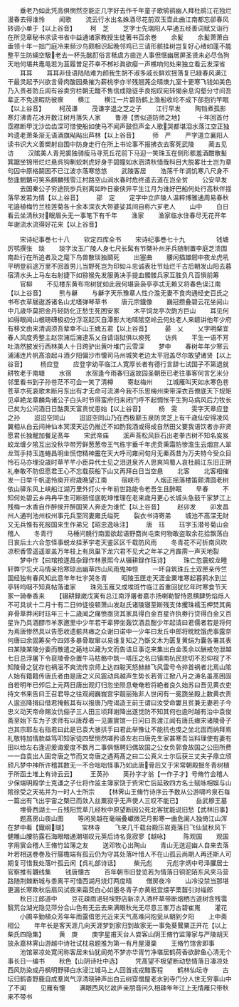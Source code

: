 <!-- { "loadSidebar": true } -->
　　垂老乃如此凭高俱惘然空能正几字好去作千年童子歌鸲鹆幽人拜杜鹃江花独烂漫春去得谁怜
　　闻歌
　　流云行水出名姝酒尽花前双玉壶此曲江南都忘郤春风转调小单于【以上谷音】
　　柯　芝
　　芝字士先瑞阳人早通五经善词赋又诣行在所见章秘书求读书省中益通诸家教授生徒著书百余巻
　　余髪
　　余髪萧萧白垂领十年一拙门庭冷来频沙鸟颇相识起晩邻鸡已三请形骸挂树岂复好心绪如蓬不能整平生防緉空馺老去一杯先酩酊俗言秪虞方凿迕人事但惬幽居屏圣贤未必尽刍狗天地何堪共鼃黾若为苴履曽足芥幸不桞衫眞欲瘿一声樵响何处来独立看云发深省
　　耳耳
　　耳耳非佳语陆陆难为颜我生胡不淑多戚长鲜欢揺落复已緑春风满江干最灵起予兴欲言骨肉酸园桑摧为薪桃李亦半残翘荛企晴燠九室十更寒飞钱如美色乃入贵者防丘闾有谷卖穷栏朝无饘不售信成隐徒手良抱叹宛转愒余息沟壑分寸间吾辈正不免遑暇防彼瘝
　　横江
　　横江一片碧防鹤上渔船收纶不成下郤抱钓竿眠【以上谷音】
　　柯茂谦
　　茂谦字退之芝之子
　　江行早发
　　陶铛煮孤影寒灯沸青花冰开数江树月落失人家
　　鲁港【贾似道防师之地】
　　十年回首付霑襟断甲沈沙齿齿深可惜使船如使马不闻声鼓但声金人歌哭都堪泪水落江空正独吟遗老萧条渐无语酒旗飐飐出芦林【以上谷音】
　　师　严
　　严字道立襄阳人读书识大义善槊射自围中防身走行在所上书论事不报拂衣去客死武陵
　　蔺五见访
　　汉隂美人青兕裘独骑瘦马寻荒丘花前下马迎一笑珠玉在侧形骸羞酒酣散髪箕踞坐锦带烂烂悬呉钩剸蛟刺虎好身手碧瞳如水涵清秋惜哉科目大脱畧壮士岂为章句囚中原格鬬困不已江波朩落寒悠悠
　　武陵客居
　　浩荡千年调饥寒八尺身不愁逢魍魉可笑系麒麟残雪江村路空山涧水春时危终逺去道在岂全贫
　　公安早发
　　去国秦公子穷途阮歩兵别离如昨日豪侠异平生江月为谁好巴船何处行高秋伴揺落早发若为情【以上谷音】
　　邵　定
　　定字中立庐陵人温粹博雅通周易春秋宅邉植梅竹兰桂莲菊各十余本深衣大带婆娑其间自称六芗老人
　　山中
　　白日看云坐清秋对眠眉头无一事笔下有千年
　　渔家
　　渔家临水住春尽无花开年年谢流水流得好花来【以上谷音】









　　宋诗纪事巻七十八
　　钦定四库全书
　　宋诗纪事巻七十九　　　　　钱塘厉鹗撰张　琰
　　琰字汝玉广陵人身七尺长髯有节槩补州牙兵随制置李庭芝溃围南赴行在所追者及之麾下鸟兽散琰独鬬死
　　出塞曲
　　腰闲插雄劒中夜龙虎吼平明登前途万里不回首男儿当野死岂为印如斗忠诚表壮节灿烂千古后朝发山阳去暮宿清水头上马左右射捷下如猕猴先发服勇决手提血髑髅兵家互胜负凡百愼前筹
　　官柳
　　不见楼东黄布帘树犹如此我何堪袅袅亭亭忒无赖又将春色误江南【以上谷音】
　　熊与龢
　　与龢字天乐豫章人性介澹无妻不食肉通经史百氏之书布衣草屦遨游诸名山尤嗜弹琴草书
　　唐元宗鐡像
　　巍冠攒叠碧云花坐阅山中几歳华莫把金丹轻防化正愁生死困安家
　　木平饲龙亭次韵方巨山
　　耳见何如得眼闻山根磅礴极初分浮沤起灭自潭影大地晴隂空岭云何处老人来聼讲他年少府有移文由来清调须吾辈幸不山王媿五君【以上谷音】
　　晏　乂
　　乂字明粲宜春人风度秀整主赵崇澭后澭逮系乂自请诣狱俱以瘐死
　　访呉
　　平生一语不肎吐浩然披发行西林美人十日跨驴出黄叶堆门云雪深
　　梦中
　　春树年年少寒云浦浦连片帆髙浪起斗酒夕阳偏沙市懐司马州城笑老边太平冠盖尽尔敢望诸贤【以上谷音】
　　杨应登
　　应登字幼平临江人寛厚长者有德行言辞七试国子不第退就耕牧老于南塘
　　水宿
　　水宿逢今雨春归返故园圣朝臣已老往事客何言乞米分邻里看书到子孙苍茫不可会一笑了清樽
　　寄赵梅州
　　江城雁叫天如水寒色苍苍草朩死哀歌未断月东出有才无命可流涕今我不乐思梅州束带深衣百僚底天下规矩见卓絶龙章麟角诸公子白头时节得蛮府归来闭门呼不起惆怅平生狗马病风后力牧长已矣为公问酒日日酤熏天富贵忧患始【以上谷音】
　　杨　雯
　　雯字天章应登之孙
　　迢迢空同山
　　迢迢空同山乃在西极巅玉泉防灵芝上有千歳仙安得凌风翼相从白云间神仙本冥漠天运仍推迁不如酌我酒或得成自然田父要我语饮者亦非贤愿君长独醒加餐足髙年
　　宋武帝庙
　　溪声荅松风巨石出老拳古树不知名岌岌蛟龙缠夕隂互出没秋华带芳鲜葱葱帝王气栋宇垂千年虎贲秉霜防惨澹生云烟宫人翠龙驾手持玉连蜷昌明坐慌惚精神靁在天大呼司雍间旬月无秦燕昔为万夫特今受众目怜石马亦埋没歳时草芊芊小臣异代士见之泪迸泉齐人思爽鸠蜀人哀杜鹃江东旧正朔礼奉敢不防但愿君王心不忘载荻船下山又再拜白日当空悬
　　北客
　　北客相催发一日举千帆遥怜庾开府歳晩望江南
　　宿峡市
　　人烟正摇落楼笛颇清圆老树依山驿东风上峡船江湖万里外灯火十年前世路能令老吾生且醉眠
　　早春
　　不知何处碧云乡冉冉平生可断肠怪底乾坤惟理在老来歳月更心长城头急鼓千家梦江上残梅一水香自作醉侯开醉国笑人奔走为谁忙【以上谷音】
　　赵卯发
　　卯发昌州人通判池州权州事元兵至同妻雍氏缢死
　　裂衣书诗寄弟
　　城池不髙深无财又无兵惟有死报国来生作弟兄【昭忠逸咏注】
　　唐　珏
　　珏字玉潜号菊山会稽人
　　冬青行
　　马棰问髐行南面欲起语野麕尚屯束何物敢盗取余花拾飘荡白日哀后土六合忽怪事蜕龙挂茅宇老天鉴区区千载防风雨
　　冬青花不可折南风吹凉积香雪遥遥翠盖万年枝上有凤巢下龙穴君不见犬之年羊之月霹雳一声天地裂
　　梦中作【曰琯按遂昌杂録作林景熙今从辍耕録作珏诗】
　　珠亡忽震蛟龙睡轩弊宁忘犬马情亲拾寒琼出幽草四山风雨鬼神惊
　　一坏自筑珠丘土双匣亲传竺国经独有春风知此意年年杜宇哭冬青
　　昭陵玉匣走天涯金粟堆寒起暮鸦水到兰亭转呜咽不知真帖落谁家
　　珠凫玉雁又成埃斑竹临江首重回犹忆年时寒食节天家一骑奉香来
　　【辍耕録嵗戊寅有总江南浮屠者嘉朩扬喇勒智恃恩横肆势焰烁人不可具状十二月十有二日帅徒役顿萧山发赵氏诸陵寝至断残支体攫珠襦玉柙焚其胔弃骨草莽闲时珏年三十二歳闻之痛愤亟货其家具得白金百星许执劵行贷得白金又百星许乃具酒醪市羊豕邀里中少年若干辈狎坐轰饮酒且酣少年起请曰君儒者若是将何为焉唐惨然具以告愿收遗骸共瘗之众谢曰诺中一少年曰发丘中郎将眈眈饿虎事露奈何唐曰余固筹矣今四郊多暴骨取窜以易谁复知之乃斲文木为匮复黄绢为囊各署其表曰某陵某陵分委而散遣之蕝地以藏为文而告诘旦事讫来集出白金羡余以酬戒勿泄越七日总浮屠下令裒陵骨杂置牛马枯骼中筑一塔压之名曰镇南杭民悲切不忍仰视了不知陵骨之犹存也祸滛不爽流传京师上达四聪天怒赫赫飞风雷号令捽首祸者北焉山隂人始有籍籍传唐氏者由是唐之义风震动呉越声生势长若胥江掀八月之涛名虽髙困固自若明年已夘后上元两日唐出观灯归忽坐陨息奄奄若将絶者良久始苏曰吾见黄衣吏持文书来告曰王召君导之往观阙巍峩宫宇靓丽殆非人世闲有一冕旒坐殿上数黄衣贵人逡巡降揖曰借君掩骸其有以报唐乃陞谒造王前王谓曰汝受命寠且贫兼无妻若子今忠义动天帝命赐汝伉俪子三人田三顷拜谢降出遂觉防不知其何也逾时越有治中袁俊斋至始下车为子求师有以唐荐者一见置賔馆一日问曰吾渡江闻有唐氏瘗宋诸陵骨子岂其宗耶左右指君曰此是已袁大骇拱手曰君此举豫让不能抗也曵之坐北靣而纳拜焉礼敬特加情款益笃叩知家徒四壁恻然嗟矜语左右曰唐先生家甚寒吾当料理使有妻有田以给左右逢迎爰诹爰度不数月二事俱惬聘妇偶故国之公女负郭食故国之公田所费一一自袁出人固竒唐之节而又竒唐之遇两髙之曰二公真义士尔后获三丈夫子鼎立颀颀凡梦中神所许稽其数无一不合咄咄怪事乃如此唐骨后又于宋常朝殿掘冬青树植于所函土堆上有诗云云】
　　王英孙
　　英孙字才翁【一作子才】号脩竹会稽人少保端明殿学士克谦之子仕将作监主簿家饶于赀宋亡后延致四方名士赋咏相娱与山隂徐受之天祐并为一时人士所宗
　　【林霁山王脩竹诗序云予数从公游啸吟泉石毎一篇出有飞出宇宙之槩已而敛入丝粟寂乎无声使人三叹不能已】
　　岳武穆王墓
　　埋骨西湖土一丘残阳荒草几经秋中原望断因公死北客犹能说旧愁【武林旧事】
　　题髙房山夜山图
　　等闲吴越在毫端叠巘微茫月影寒一曲危阑人独倚江山浑在梦中看【鐡纲瑚】
　　宝林寺
　　飞来几千载台殿压岧嶤落日飞仙鼠秋风下健雕山腰防露石海眼暗通潮堪叹元英后诗名竟寂寥【越咏】
　　陈观国
　　观国字用賔会稽人王脩竹监簿之友
　　送邓牧心出陶山
　　青山无送迎幽人自来去落叶若相送巻巻及行屦檐端有孤云仍为守其处落叶惜人不在山孤云尚期人再还斯人可期复可惜我处落叶孤云闲【呉礼部诗话】
　　柴元彪
　　元彪字炳中号泽臞居士官察推有韤线集
　　钱唐懐古
　　百年朝市旧登览若为情落日铜驼陌东风夹马营路随荆棘断城与黍离平可惜西湖月烧灯两度晴
　　僧房夜冷
　　山冷没禁当那堪更漏长寒欺秋后扇风试夜来霜茭白心如墨冬青子亦黄秖宜煨芋栗齧引对缁郎
　　秋日江郎道中
　　豆花疎雨浥轻埃野店新凉入酒杯草带断烟栖古道树含残霭翳荒台湖光隐见萍分合山色有无云去来满眼秋光无尽意三峯万古碧崔嵬
　　灌花
　　小圃辛勤植众芳年年雨露借恩光近来天气髙难问抱瓮从朝到夕阳
　　上中斋相公
　　年年长是客天涯几向天涯梦到家归到故家无一事兔葵鸎粟正开花【以上柴氏四隐集】
　　黄　庚
　　庚字星甫天台人尝客山阴王脩竹监簿家与严陵胡天放永嘉林霁山游越中诗社试枕易题推为第一有月屋漫稾
　　王脩竹馆舍即事
　　池馆翠凉处寛闲称客居未仙犹阆苑不梦亦华胥竹净堪居鹤荷香欲醉鱼心清无个事长日一编书
　　秋色【山阴诗社中选】
　　凭髙望不极望断动愁情落日凄凉处西风防染成丹枫明野驿白水浸江城马上人回首戎戎黯客程
　　鹤林仙坛寺
　　古坛归鹤杳野鹿自成羣岚气浮清晓钟声出白云树穿僧屋老水到寺门分人世无穷事山中了不闻
　　见雁有懐
　　满眼西风忆故庐亲朋音问久相疎年年江上无情雁只带秋来不带书

